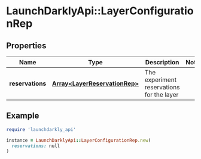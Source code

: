 # LaunchDarklyApi::LayerConfigurationRep

## Properties

| Name | Type | Description | Notes |
| ---- | ---- | ----------- | ----- |
| **reservations** | [**Array&lt;LayerReservationRep&gt;**](LayerReservationRep.md) | The experiment reservations for the layer |  |

## Example

```ruby
require 'launchdarkly_api'

instance = LaunchDarklyApi::LayerConfigurationRep.new(
  reservations: null
)
```

